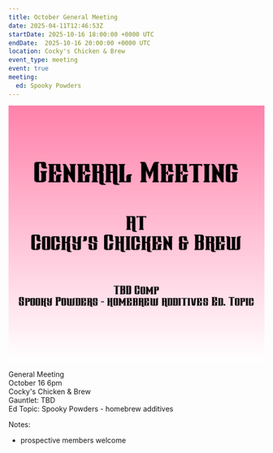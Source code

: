 ```yaml
---
title: October General Meeting
date: 2025-04-11T12:46:53Z
startDate: 2025-10-16 18:00:00 +0000 UTC
endDate:  2025-10-16 20:00:00 +0000 UTC
location: Cocky's Chicken & Brew
event_type: meeting
event: true
meeting:
  ed: Spooky Powders
---
```


![image](event.png)
 
General Meeting  
October 16 6pm  
Cocky's Chicken & Brew  
Gauntlet: TBD  
Ed Topic: Spooky Powders - homebrew additives  
  
Notes:  
  
  * prospective members welcome  
  
